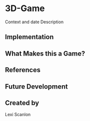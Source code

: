 # 3D-Game
Context and date
Description

## Implementation

## What Makes this a Game?

## References

## Future Development

## Created by
Lexi Scanlon

